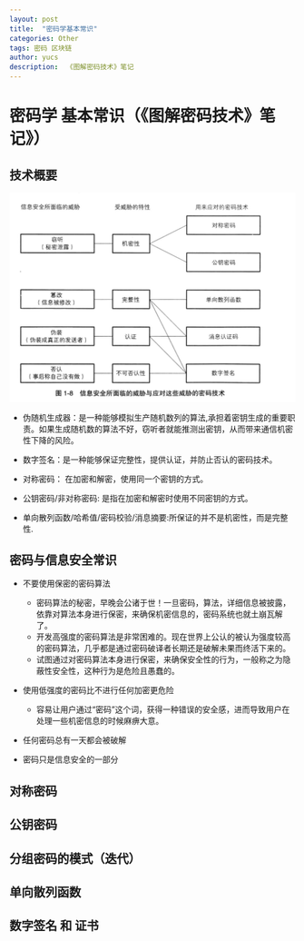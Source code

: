 ```yaml
---
layout: post
title:  "密码学基本常识"
categories: Other
tags: 密码 区块链
author: yucs
description:  《图解密码技术》笔记
---
```


# 密码学 基本常识（《图解密码技术》笔记》）

## 技术概要
![密码技术概要图](/picture/1.4.png)

- 伪随机生成器：是一种能够模拟生产随机数列的算法,承担着密钥生成的重要职责。如果生成随机数的算法不好，窃听者就能推测出密钥，从而带来通信机密性下降的风险。

- 数字签名：是一种能够保证完整性，提供认证，并防止否认的密码技术。

- 对称密码： 在加密和解密，使用同一个密钥的方式。

- 公钥密码/非对称密码: 是指在加密和解密时使用不同密钥的方式。

- 单向散列函数/哈希值/密码校验/消息摘要:所保证的并不是机密性，而是完整性.


 

## 密码与信息安全常识
- 不要使用保密的密码算法
	-  密码算法的秘密，早晚会公诸于世！一旦密码，算法，详细信息被披露，依靠对算法本身进行保密，来确保机密信息的，密码系统也就土崩瓦解了。
	-  开发高强度的密码算法是非常困难的。现在世界上公认的被认为强度较高的密码算法，几乎都是通过密码破译者长期还是破解未果而终活下来的。
	-  试图通过对密码算法本身进行保密，来确保安全性的行为，一般称之为隐蔽性安全性，这种行为是危险且愚蠢的。


- 使用低强度的密码比不进行任何加密更危险
  - 容易让用户通过“密码”这个词，获得一种错误的安全感，进而导致用户在处理一些机密信息的时候麻痹大意。
 
-  任何密码总有一天都会被破解
-  密码只是信息安全的一部分
 

## 对称密码

## 公钥密码

## 分组密码的模式（迭代）

## 单向散列函数 


## 数字签名 和 证书 


